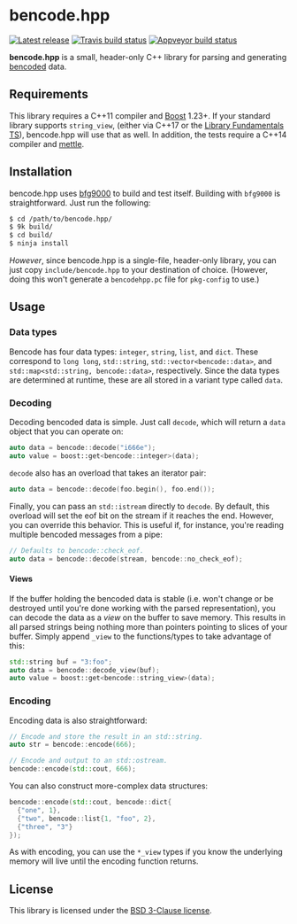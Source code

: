 # bencode.hpp

[![Latest release][release-image]][release-link]
[![Travis build status][travis-image]][travis-link]
[![Appveyor build status][appveyor-image]][appveyor-link]


**bencode.hpp** is a small, header-only C++ library for parsing and generating
[bencoded][wikipedia] data.

## Requirements

This library requires a C++11 compiler and [Boost][boost] 1.23+. If your
standard library supports `string_view`, (either via C++17 or the [Library
Fundamentals TS][library-fundamentals]), bencode.hpp will use that as well. In
addition, the tests require a C++14 compiler and [mettle][mettle].

## Installation

bencode.hpp uses [bfg9000][bfg9000] to build and test itself. Building with
`bfg9000` is straightforward. Just run the following:

```sh
$ cd /path/to/bencode.hpp/
$ 9k build/
$ cd build/
$ ninja install
```

*However*, since bencode.hpp is a single-file, header-only library, you can just
copy `include/bencode.hpp` to your destination of choice. (However, doing this
won't generate a `bencodehpp.pc` file for `pkg-config` to use.)

## Usage

### Data types

Bencode has four data types: `integer`, `string`, `list`, and `dict`. These
correspond to `long long`, `std::string`, `std::vector<bencode::data>`, and
`std::map<std::string, bencode::data>`, respectively. Since the data types are
determined at runtime, these are all stored in a variant type called `data`.

### Decoding

Decoding bencoded data is simple. Just call `decode`, which will return a `data`
object that you can operate on:

```c++
auto data = bencode::decode("i666e");
auto value = boost::get<bencode::integer>(data);
```

`decode` also has an overload that takes an iterator pair:

```c++
auto data = bencode::decode(foo.begin(), foo.end());
```

Finally, you can pass an `std::istream` directly to `decode`. By default, this
overload will set the eof bit on the stream if it reaches the end. However, you
can override this behavior. This is useful if, for instance, you're reading
multiple bencoded messages from a pipe:

```c++
// Defaults to bencode::check_eof.
auto data = bencode::decode(stream, bencode::no_check_eof);
```

#### Views

If the buffer holding the bencoded data is stable (i.e. won't change or be
destroyed until you're done working with the parsed representation), you can
decode the data as a *view* on the buffer to save memory. This results in all
parsed strings being nothing more than pointers pointing to slices of your
buffer. Simply append `_view` to the functions/types to take advantage of this:

```c++
std::string buf = "3:foo";
auto data = bencode::decode_view(buf);
auto value = boost::get<bencode::string_view>(data);
```

### Encoding

Encoding data is also straightforward:

```c++
// Encode and store the result in an std::string.
auto str = bencode::encode(666);

// Encode and output to an std::ostream.
bencode::encode(std::cout, 666);
```

You can also construct more-complex data structures:

```c++
bencode::encode(std::cout, bencode::dict{
  {"one", 1},
  {"two", bencode::list{1, "foo", 2},
  {"three", "3"}
});
```

As with encoding, you can use the `*_view` types if you know the underlying
memory will live until the encoding function returns.

## License

This library is licensed under the [BSD 3-Clause license](LICENSE).

[release-image]: https://img.shields.io/github/release/jimporter/bencode.hpp.svg
[release-link]: https://github.com/jimporter/bencode.hpp/releases/latest
[travis-image]: https://travis-ci.org/jimporter/bencode.hpp.svg?branch=master
[travis-link]: https://travis-ci.org/jimporter/bencode.hpp
[appveyor-image]: https://ci.appveyor.com/api/projects/status/sycb8ugc3vo3g1g9?svg=true
[appveyor-link]: https://ci.appveyor.com/project/jimporter/bencode-hpp/branch/master

[wikipedia]: https://en.wikipedia.org/wiki/Bencode
[boost]: https://www.boost.org/
[library-fundamentals]: http://www.open-std.org/jtc1/sc22/wg21/docs/papers/2015/n4480.html
[mettle]: https://jimporter.github.io/mettle/
[bfg9000]: https://jimporter.github.io/bfg9000/
